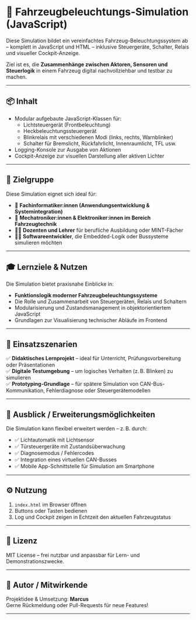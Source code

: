 # 🚗 Fahrzeugbeleuchtungs-Simulation (JavaScript)

Diese Simulation bildet ein vereinfachtes Fahrzeug-Beleuchtungssystem ab – komplett in JavaScript und HTML – inklusive Steuergeräte, Schalter, Relais und visueller Cockpit-Anzeige.  

Ziel ist es, die **Zusammenhänge zwischen Aktoren, Sensoren und Steuerlogik** in einem Fahrzeug digital nachvollziehbar und testbar zu machen.

---

## 📦 Inhalt

- Modular aufgebaute JavaScript-Klassen für:
  - Lichtsteuergerät (Frontbeleuchtung)
  - Heckbeleuchtungssteuergerät
  - Blinkrelais mit verschiedenen Modi (links, rechts, Warnblinker)
  - Schalter für Bremslicht, Rückfahrlicht, Innenraumlicht, TFL usw.
- Logging-Konsole zur Ausgabe von Aktionen
- Cockpit-Anzeige zur visuellen Darstellung aller aktiven Lichter

---

## 🎯 Zielgruppe

Diese Simulation eignet sich ideal für:

- 🔧 **Fachinformatiker:innen (Anwendungsentwicklung & Systemintegration)**
- 🧪 **Mechatroniker:innen & Elektroniker:innen im Bereich Fahrzeugtechnik**
- 👨‍🏫 **Dozenten und Lehrer** für berufliche Ausbildung oder MINT-Fächer
- 👨‍💻 **Softwareentwickler**, die Embedded-Logik oder Bussysteme simulieren möchten

---

## 🎓 Lernziele & Nutzen

Die Simulation bietet praxisnahe Einblicke in:

- **Funktionslogik moderner Fahrzeugbeleuchtungssysteme**
- Die Rolle und Zusammenarbeit von Steuergeräten, Relais und Schaltern
- Modularisierung und Zustandsmanagement in objektorientiertem JavaScript
- Grundlagen zur Visualisierung technischer Abläufe im Frontend

---

## 🧠 Einsatzszenarien

✅ **Didaktisches Lernprojekt** – ideal für Unterricht, Prüfungsvorbereitung oder Präsentationen  
✅ **Digitale Testumgebung** – um logisches Verhalten (z. B. Blinken) zu simulieren  
✅ **Prototyping-Grundlage** – für spätere Simulation von CAN-Bus-Kommunikation, Fehlerdiagnose oder Steuergerätemodellen

---

## 🚀 Ausblick / Erweiterungsmöglichkeiten

Die Simulation kann flexibel erweitert werden – z. B. durch:

- ✅ Lichtautomatik mit Lichtsensor
- ✅ Türsteuergeräte mit Zustandsüberwachung
- ✅ Diagnosemodus / Fehlercodes
- ✅ Integration eines virtuellen CAN-Busses
- ✅ Mobile App-Schnittstelle für Simulation am Smartphone

---

## ⚙️ Nutzung

1. `index.html` im Browser öffnen
2. Buttons oder Tasten bedienen
3. Log und Cockpit zeigen in Echtzeit den aktuellen Fahrzeugstatus

---

## 🧾 Lizenz

MIT License – frei nutzbar und anpassbar für Lern- und Demonstrationszwecke.

---

## 👤 Autor / Mitwirkende

Projektidee & Umsetzung: **Marcus**  
Gerne Rückmeldung oder Pull-Requests für neue Features!

---
